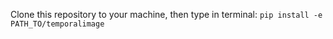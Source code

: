 Clone this repository to your machine, then type in terminal:
`pip install -e PATH_TO/temporalimage`
